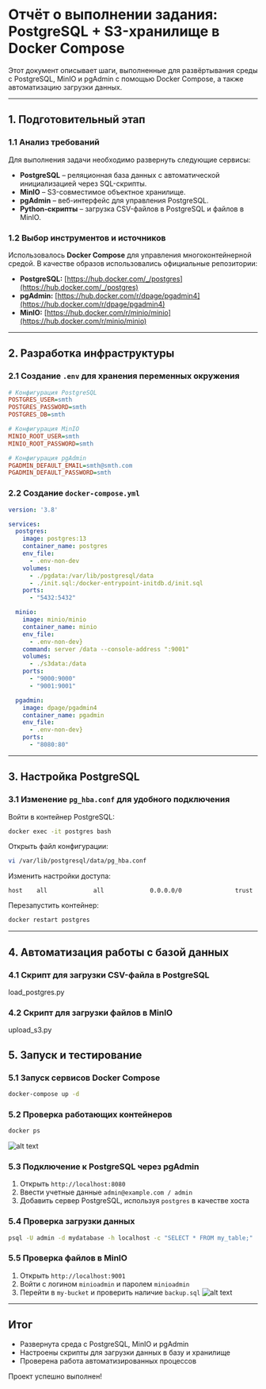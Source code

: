 # Отчёт о выполнении задания: PostgreSQL + S3-хранилище в Docker Compose

Этот документ описывает шаги, выполненные для развёртывания среды с PostgreSQL, MinIO и pgAdmin с помощью Docker Compose, а также автоматизацию загрузки данных.

---

## 1. Подготовительный этап

### 1.1 Анализ требований

Для выполнения задачи необходимо развернуть следующие сервисы:
- **PostgreSQL** – реляционная база данных с автоматической инициализацией через SQL-скрипты.
- **MinIO** – S3-совместимое объектное хранилище.
- **pgAdmin** – веб-интерфейс для управления PostgreSQL.
- **Python-скрипты** – загрузка CSV-файлов в PostgreSQL и файлов в MinIO.

### 1.2 Выбор инструментов и источников

Использовалось **Docker Compose** для управления многоконтейнерной средой. В качестве образов использовались официальные репозитории:
- **PostgreSQL:** [https://hub.docker.com/_/postgres](https://hub.docker.com/_/postgres)
- **pgAdmin:** [https://hub.docker.com/r/dpage/pgadmin4](https://hub.docker.com/r/dpage/pgadmin4)
- **MinIO:** [https://hub.docker.com/r/minio/minio](https://hub.docker.com/r/minio/minio)

---

## 2. Разработка инфраструктуры

### 2.1 Создание `.env` для хранения переменных окружения

```ini
# Конфигурация PostgreSQL
POSTGRES_USER=smth
POSTGRES_PASSWORD=smth
POSTGRES_DB=smth

# Конфигурация MinIO
MINIO_ROOT_USER=smth
MINIO_ROOT_PASSWORD=smth

# Конфигурация pgAdmin
PGADMIN_DEFAULT_EMAIL=smth@smth.com
PGADMIN_DEFAULT_PASSWORD=smth
```

### 2.2 Создание `docker-compose.yml`

```yaml
version: '3.8'

services:
  postgres:
    image: postgres:13
    container_name: postgres
    env_file:
      - .env-non-dev
    volumes:
      - ./pgdata:/var/lib/postgresql/data
      - ./init.sql:/docker-entrypoint-initdb.d/init.sql
    ports:
      - "5432:5432"

  minio:
    image: minio/minio
    container_name: minio
    env_file:
      - .env-non-dev}
    command: server /data --console-address ":9001"
    volumes:
      - ./s3data:/data
    ports:
      - "9000:9000"
      - "9001:9001"

  pgadmin:
    image: dpage/pgadmin4
    container_name: pgadmin
    env_file:
      - .env-non-dev}
    ports:
      - "8080:80"
```

---

## 3. Настройка PostgreSQL

### 3.1 Изменение `pg_hba.conf` для удобного подключения

Войти в контейнер PostgreSQL:
```bash
docker exec -it postgres bash
```

Открыть файл конфигурации:
```bash
vi /var/lib/postgresql/data/pg_hba.conf
```

Изменить настройки доступа:
```plaintext
host    all             all             0.0.0.0/0               trust
```

Перезапустить контейнер:
```bash
docker restart postgres
```

---

## 4. Автоматизация работы с базой данных

### 4.1 Скрипт для загрузки CSV-файла в PostgreSQL
load_postgres.py

### 4.2 Скрипт для загрузки файлов в MinIO
upload_s3.py

## 5. Запуск и тестирование

### 5.1 Запуск сервисов Docker Compose
```bash
docker-compose up -d
```

### 5.2 Проверка работающих контейнеров
```bash
docker ps
```
![alt text](image.png)

### 5.3 Подключение к PostgreSQL через pgAdmin

1. Открыть `http://localhost:8080`
2. Ввести учетные данные `admin@example.com / admin`
3. Добавить сервер PostgreSQL, используя `postgres` в качестве хоста

### 5.4 Проверка загрузки данных

```bash
psql -U admin -d mydatabase -h localhost -c "SELECT * FROM my_table;"

```

### 5.5 Проверка файлов в MinIO

1. Открыть `http://localhost:9001`
2. Войти с логином `minioadmin` и паролем `minioadmin`
3. Перейти в `my-bucket` и проверить наличие `backup.sql`
![alt text](image-1.png)
---

## Итог
- Развернута среда с PostgreSQL, MinIO и pgAdmin
- Настроены скрипты для загрузки данных в базу и хранилище
- Проверена работа автоматизированных процессов

Проект успешно выполнен!

